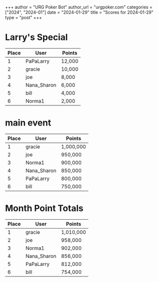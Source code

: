 +++
author = "URG Poker Bot"
author_url = "urgpoker.com"
categories = ["2024", "2024-01"]
date = "2024-01-29"
title = "Scores for 2024-01-29"
type = "post"
+++
# Larry's Special

| Place | User | Points |
|-------|------|--------|
| 1 | PaPaLarry | 12,000 |
| 2 | gracie | 10,000 |
| 3 | joe | 8,000 |
| 4 | Nana_Sharon | 6,000 |
| 5 | bill | 4,000 |
| 6 | Norma1 | 2,000 |

# main event

| Place | User | Points |
|-------|------|--------|
| 1 | gracie | 1,000,000 |
| 2 | joe | 950,000 |
| 3 | Norma1 | 900,000 |
| 4 | Nana_Sharon | 850,000 |
| 5 | PaPaLarry | 800,000 |
| 6 | bill | 750,000 |

# Month Point Totals

| Place | User | Points |
|-------|------|--------|
| 1 | gracie | 1,010,000 |
| 2 | joe | 958,000 |
| 3 | Norma1 | 902,000 |
| 4 | Nana_Sharon | 856,000 |
| 5 | PaPaLarry | 812,000 |
| 6 | bill | 754,000 |
